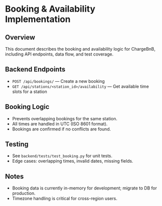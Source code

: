 # Booking & Availability Implementation

## Overview
This document describes the booking and availability logic for ChargeBnB, including API endpoints, data flow, and test coverage.

## Backend Endpoints
- `POST /api/bookings/` — Create a new booking
- `GET /api/stations/<station_id>/availability` — Get available time slots for a station

## Booking Logic
- Prevents overlapping bookings for the same station.
- All times are handled in UTC (ISO 8601 format).
- Bookings are confirmed if no conflicts are found.

## Testing
- See `backend/tests/test_booking.py` for unit tests.
- Edge cases: overlapping times, invalid dates, missing fields.

## Notes
- Booking data is currently in-memory for development; migrate to DB for production.
- Timezone handling is critical for cross-region users.
